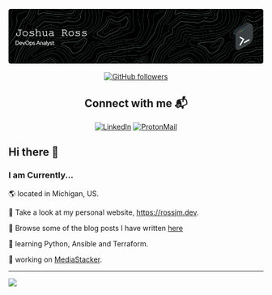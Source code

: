 <!-- Header -->
<a href="https://github.com/coloredbytes"><img alt="header" src="github-header-image.png">

<!-- Add-ons -->
<div align="center">
 <a href="https://github.com/coloredbytes?tab=followers"><img alt="GitHub followers" src="https://img.shields.io/github/followers/coloredbytes?color=green&logo=github"></a>
</div>

<!-- Contact info -->
<h2 align="center">Connect with me 📬</h2>

<div align="center">
    <a href="https://www.linkedin.com/in/joshuamalcom/"><img src="https://img.shields.io/badge/LinkedIn-0077B5?style=for-the-badge&logo=linkedin&logoColor=white" alt="LinkedIn"></a>
    <a href="mailto:contact@rossjm.dev"><img src="https://img.shields.io/badge/ProtonMail-8B89CC?&style=for-the-badge&logo=protonmail&logoColor=white" alt="ProtonMail"></a>
</div>


## Hi there 👋

### I am Currently...

🌎 located in Michigan, US.

🔗 Take a look at my personal website, https://rossjm.dev.

📝 Browse some of the blog posts I have written [here](https://rossjm.dev/blog/)

🧠 learning Python, Ansible and Terraform. 

🚀 working on  [MediaStacker](https://github.com/coloredbytes/media-stacker.git).

---

![](https://github-readme-stats.vercel.app/api?username=coloredbytes&count_private=true&show_icons=true&theme=tokyonight&custom_title=coloredbytes%27s%20Github%20Stats&hide_border=true&hide_rank=true&card_width=330)





